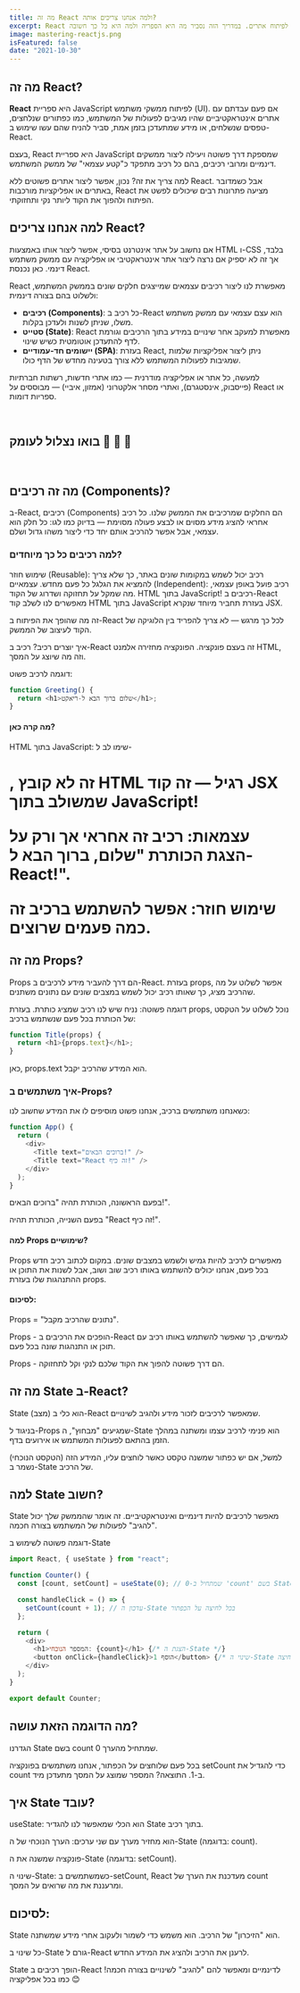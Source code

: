 ```yaml
---
title: מה זה React ולמה אנחנו צריכים אותה?
excerpt: React היא אחת הספריות החשובות ביותר לפיתוח אתרים. במדריך הזה נסביר מה היא הספריה ולמה היא כל כך חשובה.
image: mastering-reactjs.png
isFeatured: false
date: "2021-10-30"
---
```


## מה זה React?

**React** היא ספריית JavaScript לפיתוח ממשקי משתמש (UI). אם פעם עבדתם עם אתרים אינטראקטיביים שהיו מגיבים לפעולות של המשתמש, כמו כפתורים שנלחצים, טפסים שנשלחים, או מידע שמתעדכן בזמן אמת, סביר להניח שהם עשו שימוש ב-React.

בעצם, React היא ספריית JavaScript שמספקת דרך פשוטה ויעילה ליצור ממשקים דינמיים ומרובי רכיבים, בהם כל רכיב מתפקד כ"קטע עצמאי" של ממשק המשתמש.

למה צריך את זה? נכון, אפשר ליצור אתרים פשוטים ללא React. אבל כשמדובר באתרים או אפליקציות מורכבות, React מציעה פתרונות רבים שיכולים לפשט את הפיתוח ולהפוך את הקוד ליותר נקי ותחזוקתי.

## למה אנחנו צריכים React?

אם נחשוב על אתר אינטרנט בסיסי, אפשר ליצור אותו באמצעות HTML ו-CSS בלבד, אך זה לא יספיק אם נרצה ליצור אתר אינטראקטיבי או אפליקציה עם ממשק משתמש דינמי. כאן נכנסת React.

React מאפשרת לנו ליצור רכיבים עצמאים שמייצגים חלקים שונים בממשק המשתמש, ולשלוט בהם בצורה דינמית:

- **רכיבים (Components)**: כל רכיב ב-React הוא עצם עצמאי עם ממשק משתמש משלו, שניתן לשנות ולעדכן בקלות.
- **סטייט (State)**: React מאפשרת למעקב אחר שינויים במידע בתוך הרכיבים וגורמת לדף להתעדכן אוטומטית כשיש שינוי.
- **יישומים חד-עמודיים (SPA)**: בעזרת React, ניתן ליצור אפליקציות שלמות שמגיבות לפעולות המשתמש ללא צורך בטעינה מחדש של הדף כולו.

למעשה, כל אתר או אפליקציה מודרנית — כמו אתרי חדשות, רשתות חברתיות (פייסבוק, אינסטגרם), ואתרי מסחר אלקטרוני (אמזון, איביי) — מבוססים על React או ספריות דומות.

&nbsp;

## בואו נצלול לעומק 🧠 🌊 🤿

&nbsp;

## מה זה רכיבים (Components)?

ב-React, רכיבים (Components) הם החלקים שמרכיבים את הממשק שלנו. כל רכיב אחראי להציג מידע מסוים או לבצע פעולה מסוימת — בדיוק כמו לגו: כל חלק הוא עצמאי, אבל אפשר להרכיב אותם יחד כדי ליצור משהו גדול ושלם.

### למה רכיבים כל כך מיוחדים?

שימוש חוזר (Reusable): רכיב יכול לשמש במקומות שונים באתר, כך שלא צריך להמציא את הגלגל כל פעם מחדש.
עצמאיים (Independent): רכיב פועל באופן עצמאי, מה שמקל על תחזוקה ושדרוג של הקוד.
HTML בתוך JavaScript! רכיבים ב-React מאפשרים לנו לשלב קוד HTML בתוך JavaScript בעזרת תחביר מיוחד שנקרא JSX.

זה מה שהופך את הפיתוח ב-React לכל כך מרגש — לא צריך להפריד בין הלוגיקה של הקוד לעיצוב של הממשק.

איך יוצרים רכיב?
רכיב ב-React זה בעצם פונקציה. הפונקציה מחזירה אלמנט HTML, וזה מה שיוצג על המסך.

דוגמה לרכיב פשוט:

```js
function Greeting() {
  return <h1>שלום ברוך הבא ל-ריאקט</h1>;
}
```

#### מה קרה כאן?

HTML בתוך JavaScript: שימו לב ל-<h1>, זה לא קובץ HTML רגיל — זה קוד JSX שמשולב בתוך JavaScript!

עצמאות: רכיב זה אחראי אך ורק על הצגת הכותרת "שלום, ברוך הבא ל-React!".

שימוש חוזר: אפשר להשתמש ברכיב זה כמה פעמים שרוצים.

## מה זה Props?

Props הם דרך להעביר מידע לרכיבים ב-React.
בעזרת props, אפשר לשלוט על מה שהרכיב מציג, כך שאותו רכיב יכול לשמש במצבים שונים עם נתונים משתנים.

דוגמה פשוטה:
נניח שיש לנו רכיב שמציג כותרת. בעזרת props, נוכל לשלוט על הטקסט של הכותרת בכל פעם שנשתמש ברכיב:

```js
function Title(props) {
  return <h1>{props.text}</h1>;
}
```

כאן, props.text הוא המידע שהרכיב יקבל.

### איך משתמשים ב-Props?

כשאנחנו משתמשים ברכיב, אנחנו פשוט מוסיפים לו את המידע שחשוב לנו:

```js
function App() {
  return (
    <div>
      <Title text="ברוכים הבאים!" />
      <Title text="React זה כיף!" />
    </div>
  );
}
```

בפעם הראשונה, הכותרת תהיה "ברוכים הבאים!".

בפעם השנייה, הכותרת תהיה "React זה כיף!".

#### למה Props שימושיים?

Props מאפשרים לרכיב להיות גמיש ולשמש במצבים שונים.
במקום לכתוב רכיב חדש בכל פעם, אנחנו יכולים להשתמש באותו רכיב שוב ושוב, אבל לשנות את התוכן או ההתנהגות שלו בעזרת props.

#### לסיכום:

Props = "נתונים שהרכיב מקבל".

Props - הופכים את הרכיבים ב-React לגמישים, כך שאפשר להשתמש באותו רכיב עם תוכן או התנהגות שונה בכל פעם.

Props - הם דרך פשוטה להפוך את הקוד שלכם לנקי וקל לתחזוקה.

## מה זה State ב-React?

State (מצב) הוא כלי ב-React שמאפשר לרכיבים לזכור מידע ולהגיב לשינויים.

בניגוד ל-Props שמגיעים "מבחוץ", ה-State הוא פנימי לרכיב עצמו ומשתנה במהלך הזמן בהתאם לפעולות המשתמש או אירועים בדף.

למשל, אם יש כפתור שמשנה טקסט כאשר לוחצים עליו, המידע הזה (הטקסט הנוכחי) נשמר ב-State של הרכיב.

## למה State חשוב?

State מאפשר לרכיבים להיות דינמיים ואינטראקטיביים. זה אומר שהממשק שלך יכול "להגיב" לפעולות של המשתמש בצורה חכמה.

דוגמה פשוטה לשימוש ב-State

```js
import React, { useState } from "react";

function Counter() {
  const [count, setCount] = useState(0); // שמתחיל ב-0 'count' בשם State הגדרת

  const handleClick = () => {
    setCount(count + 1); // עדכון ה-State בכל לחיצה על הכפתור
  };

  return (
    <div>
      <h1>המספר הנוכחי: {count}</h1> {/* הצגת ה-State */}
      <button onClick={handleClick}>הוסף 1</button> {/* שינוי ה-State בלחיצה */}
    </div>
  );
}

export default Counter;
```

## מה הדוגמה הזאת עושה?

הגדרנו State בשם count שמתחיל מהערך 0.

בכל פעם שלוחצים על הכפתור, אנחנו משתמשים בפונקציה setCount כדי להגדיל את count ב-1.
התוצאה? המספר שמוצג על המסך מתעדכן מיד.

## איך State עובד?

useState: הוא הכלי שמאפשר לנו להגדיר State בתוך רכיב.

הוא מחזיר מערך עם שני ערכים:
הערך הנוכחי של ה-State (בדוגמה: count).

פונקציה שמשנה את ה-State (בדוגמה: setCount).

שינוי ה-State: כשמשתמשים ב-setCount, React מעדכנת את הערך של count ומרעננת את מה שרואים על המסך.

## לסיכום:

State הוא "הזיכרון" של הרכיב.
הוא משמש כדי לשמור ולעקוב אחרי מידע שמשתנה.

כל שינוי ב-State גורם ל-React לרענן את הרכיב ולהציג את המידע החדש.

State הופך רכיבים ב-React לדינמיים ומאפשר להם "להגיב" לשינויים בצורה חכמה! כמו בכל אפליקציה 😊
